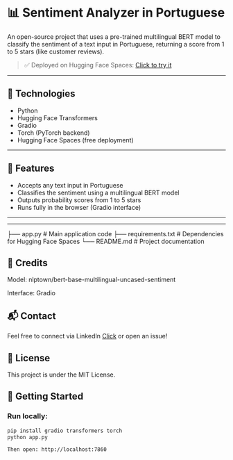# 📊 Sentiment Analyzer in Portuguese

An open-source project that uses a pre-trained multilingual BERT model to classify the sentiment of a text input in Portuguese, returning a score from 1 to 5 stars (like customer reviews).

> ✅ Deployed on Hugging Face Spaces: [Click to try it](https://huggingface.co/spaces/gpsxpc/analisador-sentimento-pt)

---

## 🔧 Technologies
- Python
- Hugging Face Transformers
- Gradio
- Torch (PyTorch backend)
- Hugging Face Spaces (free deployment)

---

## 📌 Features
- Accepts any text input in Portuguese
- Classifies the sentiment using a multilingual BERT model
- Outputs probability scores from 1 to 5 stars
- Runs fully in the browser (Gradio interface)

---


---

├── app.py              # Main application code
├── requirements.txt    # Dependencies for Hugging Face Spaces
└── README.md           # Project documentation


## 🧠 Credits

Model: nlptown/bert-base-multilingual-uncased-sentiment

Interface: Gradio

## 📬 Contact

Feel free to connect via LinkedIn [Click](https://www.linkedin.com/in/gabrielxpc/)
 or open an issue!

## 📝 License

This project is under the MIT License.

## 🚀 Getting Started

### Run locally:
```bash
pip install gradio transformers torch
python app.py

Then open: http://localhost:7860

